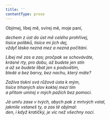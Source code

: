 ```yaml
---
title: ''
contentType: prose
---
```


<section>

Objímej, líbej mě, svírej mě, moje paní,

_dechem z úst do úst mě celého prohřívej,  
tisíce polibků, tisíce mi jich dej,  
vždyť láska nezná mez a nezná počítání._

</section>

<section>

_Líbej mě zas a zas; pročpak se schováváte,  
krásné rty, pro dobu, až budete jen stín  
a až se budete líbat jen s podsvětím,  
bledé a bez barvy, bez nachu, který máte?_

</section>

<section>

_Zaživa tiskni svá růžová ústa k mým,  
tisíce trhaných slov koktej mezi tím  
a přitom umírej v mých pažích bez pomoci._

</section>

<section>

_Já umřu zase v tvých, abych pak z mrtvých vstal,  
jakmile vstaneš ty, a zas tě objímal:  
den, i když kratičký, je víc než všechny noci._

</section>
